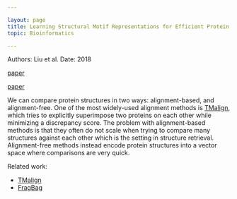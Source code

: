 ```yaml
---

layout: page
title: Learning Structural Motif Representations for Efficient Protein Structure Search
topic: Bioinformatics

---
```


Authors: Liu et al.
Date: 2018

[paper](https://dl.acm.org/doi/pdf/10.1145/974614.974655)



[paper](https://academic.oup.com/bioinformatics/article/34/17/i773/5093231?login=false)

We can compare protein structures in two ways: alignment-based, and alignment-free.
One of the most widely-used alignment methods is [TMalign](https://academic.oup.com/nar/article-abstract/33/7/2302/2401364), which tries to explicitly superimpose two proteins on each other while minimizing a discrepancy score.
The problem with alignment-based methods is that they often do not scale when trying to compare many structures against each other which is the setting in structure retrieval.
Alignment-free methods instead encode protein structures into a vector space where comparisons are very quick.


Related work:

* [TMalign](https://academic.oup.com/nar/article-abstract/33/7/2302/2401364)
* [FragBag](https://www.pnas.org/content/107/8/3481.short)
